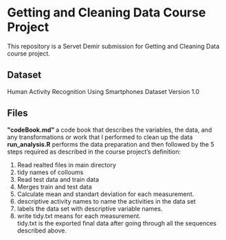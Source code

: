 # Getting and Cleaning Data Course Project
 This repository is a Servet Demir submission for Getting and Cleaning Data course project. 
 
## Dataset
Human Activity Recognition Using Smartphones Dataset
Version 1.0
## Files
<b>"codeBook.md" </b> a code book that describes the variables, the data, and any transformations or work that I performed to clean up the data
</br><b>run_analysis.R</b> performs the data preparation and then followed by the 5 steps required as described in the course project’s definition:

1. Read realted files in main directory
2. tidy names of colloums
3. Read test data and train data
4. Merges train and test data
5. Calculate mean and standart deviation for each measurement.
6. descriptive activity names to name the activities in the data set
7. labels the data set with descriptive variable names.
8. write tidy.txt means  for each measurement.
</br>tidy.txt is the exported final data after going through all the sequences described above.
